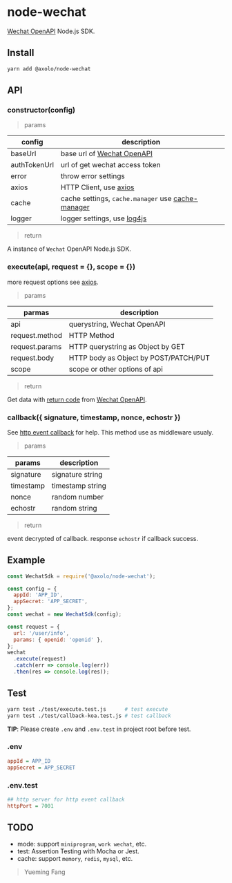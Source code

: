 # node-wechat

[Wechat OpenAPI] Node.js SDK.

## Install

```bash
yarn add @axolo/node-wechat
```

## API

### constructor(config)

> params

|    config    |                     description                     |
| ------------ | --------------------------------------------------- |
| baseUrl      | base url of [Wechat OpenAPI]                        |
| authTokenUrl | url of get wechat access token                      |
| error        | throw error settings                                |
| axios        | HTTP Client, use [axios]                            |
| cache        | cache settings, `cache.manager` use [cache-manager] |
| logger       | logger settings, use [log4js]                       |

> return

A instance of `Wechat` OpenAPI Node.js SDK.

### execute(api, request = {}, scope = {})

more request options see [axios].

> params

|     parmas     |              description               |
| -------------- | -------------------------------------- |
| api            | querystring, Wechat OpenAPI            |
| request.method | HTTP Method                            |
| request.params | HTTP querystring as Object by GET      |
| request.body   | HTTP body as Object by POST/PATCH/PUT  |
| scope          | scope or other options of api          |

> return

Get data with [return code] from [Wechat OpenAPI].

### callback({ signature, timestamp, nonce, echostr })

See [http event callback] for help.
This method use as middleware usualy.

> params

|  params   |   description    |
| --------- | ---------------- |
| signature | signature string |
| timestamp | timestamp string |
| nonce     | random number    |
| echostr   | random string    |

> return

event decrypted of callback. response `echostr` if callback success.

## Example

```js
const WechatSdk = require('@axolo/node-wechat');

const config = {
  appId: 'APP_ID',
  appSecret: 'APP_SECRET',
};
const wechat = new WechatSdk(config);

const request = {
  url: '/user/info',
  params: { openid: 'openid' },
};
wechat
  .execute(request)
  .catch(err => console.log(err))
  .then(res => console.log(res));
```

## Test

```bash
yarn test ./test/execute.test.js      # test execute
yarn test ./test/callback-koa.test.js # test callback
```

**TIP**: Please create `.env` and `.env.test` in project root before test.

### .env

```ini
appId = APP_ID
appSecret = APP_SECRET
```

### .env.test

```ini
## http server for http event callback
httpPort = 7001
```

## TODO

- mode: support `miniprogram`, `work wechat`, etc.
- test: Assertion Testing with Mocha or Jest.
- cache: support `memory`, `redis`, `mysql`, etc.

> Yueming Fang

[axios]: https://github.com/axios/axios
[cache-manager]: https://github.com/BryanDonovan/node-cache-manager
[log4js]: https://log4js-node.github.io/log4js-node
[Wechat OpenAPI]: https://developers.weixin.qq.com/doc/offiaccount/Getting_Started/Overview.html
[http event callback]: https://developers.weixin.qq.com/doc/offiaccount/Basic_Information/Access_Overview.html
[return code]: https://developers.weixin.qq.com/doc/offiaccount/Getting_Started/Global_Return_Code.html
